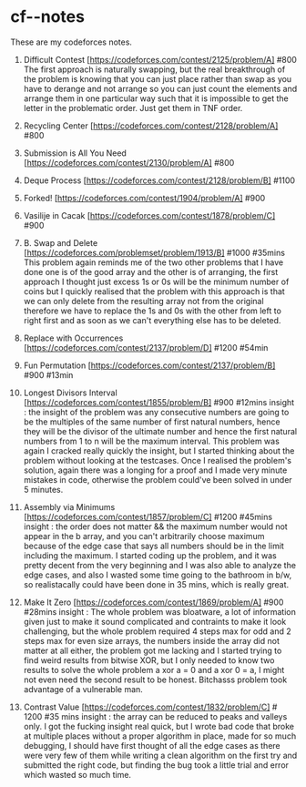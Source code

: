# cf--notes
These are my codeforces notes.

1. Difficult Contest [https://codeforces.com/contest/2125/problem/A] #800
   The first approach is naturally swapping, but the real breakthrough of the problem is knowing that you can just place rather than swap as you have to derange and not arrange so you can just count the elements and arrange them in one particular way such that it is impossible to get the letter in the problematic order. Just get them in TNF order.

3. Recycling Center [https://codeforces.com/contest/2128/problem/A] #800

4. Submission is All You Need [https://codeforces.com/contest/2130/problem/A] #800

5. Deque Process [https://codeforces.com/contest/2128/problem/B] #1100

6. Forked! [https://codeforces.com/contest/1904/problem/A] #900

7. Vasilije in Cacak [https://codeforces.com/contest/1878/problem/C] #900

8. B. Swap and Delete [https://codeforces.com/problemset/problem/1913/B] #1000 #35mins
   This problem again reminds me of the two other problems that I have done one is of the good array and the other is of arranging, the first approach I thought just excess 1s or 0s will be the minimum number of coins but I quickly realised that the problem with this approach is that we can only delete from the resulting array not from the original therefore we have to replace the 1s and 0s with the other from left to right first and as soon as we can't everything else has to be deleted.

9. Replace with Occurrences [https://codeforces.com/contest/2137/problem/D] #1200 #54min

10. Fun Permutation [https://codeforces.com/contest/2137/problem/B] #900 #13min

11. Longest Divisors Interval [https://codeforces.com/contest/1855/problem/B] #900 #12mins
    insight : the insight of the problem was any consecutive numbers are going to be the multiples of the same number of first natural numbers, hence they will be the divisor of the ultimate number and hence the first natural numbers from 1 to n will be the maximum interval.
    This problem was again I cracked really quickly the insight, but I started thinking about the problem without looking at the testcases. Once I realised the problem's solution, again there was a longing for a proof and I made very minute mistakes in code, otherwise the problem could've been solved in under 5 minutes.

13. Assembly via Minimums [https://codeforces.com/contest/1857/problem/C] #1200 #45mins
    insight : the order does not matter && the maximum number would not appear in the b array, and you can't arbitrarily choose maximum because of the edge case that says all numbers should be in the limit including the maximum.
    I started coding up the problem, and it was pretty decent from the very beginning and I was also able to analyze the edge cases, and also I wasted some time going to the bathroom in b/w, so realistacally could have been done in 35 mins, which is really great.

14. Make It Zero [https://codeforces.com/contest/1869/problem/A] #900 #28mins
    insight : The whole problem was bloatware, a lot of information given just to make it sound complicated and contraints to make it look challenging, but the whole problem required 4 steps max for odd and 2 steps max for even size arrays, the numbers inside the array did not matter at all either, the problem got me lacking and I started trying to find weird results from bitwise XOR, but I only needed to know two results to solve the whole problem a xor a = 0 and a xor 0 = a, I might not even need the second result to be honest. Bitchasss problem took advantage of a vulnerable man.


15. Contrast Value [https://codeforces.com/contest/1832/problem/C] # 1200 #35 mins
    insight : the array can be reduced to peaks and valleys only.
I got the fucking insight real quick, but I wrote bad code that broke at multiple places without a proper algorithm in place, made for so much debugging, I should have first thought of all the edge cases as there were very few of them while writing a clean algorithm on the first try and submitted the right code, but finding the bug took a little trial and error which wasted so much time.
